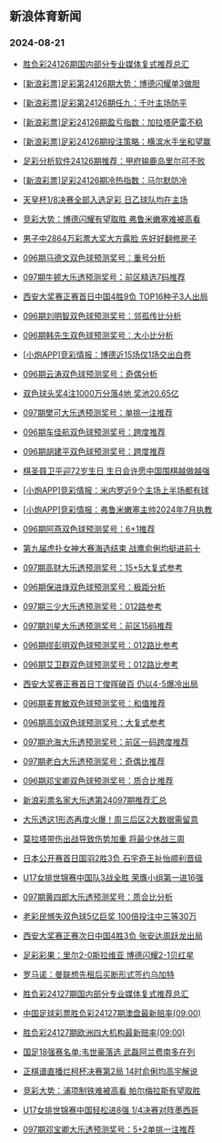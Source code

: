 ## 新浪体育新闻 
### 2024-08-21

+ [胜负彩24126期国内部分专业媒体复式推荐总汇](https://sports.sina.com.cn/l/2024-08-20/doc-inckfuvs8997713.shtml)

+ [[新浪彩票]足彩第24126期大势：博德闪耀单3做胆](https://sports.sina.com.cn/l/2024-08-20/doc-inckfuvu5768291.shtml)

+ [[新浪彩票]足彩第24126期任九：千叶主场防平](https://sports.sina.com.cn/l/2024-08-20/doc-inckfuvq0624152.shtml)

+ [[新浪彩票]足彩24126期盈亏指数：加拉塔萨雷不稳](https://sports.sina.com.cn/l/2024-08-20/doc-inckfuvq0624836.shtml)

+ [[新浪彩票]足彩24126期投注策略：横滨水手坐和望赢](https://sports.sina.com.cn/l/2024-08-20/doc-inckfuvn3860066.shtml)

+ [足彩分析软件24126期推荐：甲府输鹿岛里尔可不败](https://sports.sina.com.cn/l/2024-08-20/doc-inckfuvn3860400.shtml)

+ [[新浪彩票]足彩24126期冷热指数：马尔默防冷](https://sports.sina.com.cn/l/2024-08-20/doc-inckhfmk0460999.shtml)

+ [天皇杯1/8决赛全部入选足彩 日乙球队均在主场](https://sports.sina.com.cn/l/2024-08-20/doc-inckhfmk0459007.shtml)

+ [竞彩大势：博德闪耀有望取胜 弗鲁米嫩塞难被高看](https://sports.sina.com.cn/l/2024-08-20/doc-inckfzcq8885478.shtml)

+ [男子中2864万彩票大奖大方露脸 先好好翻修房子](https://sports.sina.com.cn/l/2024-08-20/doc-inckfuvq0622078.shtml)

+ [096期马德文双色球预测奖号：重号分析](https://sports.sina.com.cn/l/2024-08-20/doc-inckhmte3616590.shtml)

+ [097期牛顿大乐透预测奖号：前区精选7码推荐](https://sports.sina.com.cn/l/2024-08-20/doc-inckhmth0375607.shtml)

+ [西安大奖赛正赛首日中国4胜9负 TOP16种子3人出局](https://sports.sina.com.cn/others/snooker/2024-08-20/doc-inckfqpw5868320.shtml)

+ [096期刘明智双色球预测奖号：邻孤传比分析](https://sports.sina.com.cn/l/2024-08-20/doc-inckhmth0382627.shtml)

+ [096期韩先生双色球预测奖号：大小比分析](https://sports.sina.com.cn/l/2024-08-20/doc-inckhrze0258686.shtml)

+ [[小炮APP]竞彩情报：博德近15场仅1场交出白卷](https://sports.sina.com.cn/l/2024-08-20/doc-inckfzcs5692277.shtml)

+ [096期云涛双色球预测奖号：奇偶分析](https://sports.sina.com.cn/l/2024-08-20/doc-inckhfmh3670149.shtml)

+ [双色球头奖4注1000万分落4地 奖池20.65亿](https://sports.sina.com.cn/l/2024-08-20/doc-inckiaqw3371081.shtml)

+ [097期樊可大乐透预测奖号：单挑一注推荐](https://sports.sina.com.cn/l/2024-08-20/doc-inckhmtn5523263.shtml)

+ [096期车佳航双色球预测奖号：跨度推荐](https://sports.sina.com.cn/l/2024-08-20/doc-inckhmtk8755987.shtml)

+ [096期胡建平双色球预测奖号：跨度推荐](https://sports.sina.com.cn/l/2024-08-20/doc-inckhfmh3683256.shtml)

+ [棋圣聂卫平迎72岁生日 生日会许愿中国围棋越做越强](https://sports.sina.com.cn/go/2024-08-20/doc-inckfzcq8880688.shtml)

+ [[小炮APP]竞彩情报：米内罗近9个主场上半场都有球](https://sports.sina.com.cn/l/2024-08-20/doc-inckfzcs5695108.shtml)

+ [[小炮APP]竞彩情报：弗鲁米嫩塞主帅2024年7月执教](https://sports.sina.com.cn/l/2024-08-20/doc-inckfzcn0545043.shtml)

+ [096期阿燕双色球预测奖号：6+1推荐](https://sports.sina.com.cn/l/2024-08-20/doc-inckhfmh3667581.shtml)

+ [第九届虎扑女神大赛海选结束 战鹰俞俐均挺进前十](https://sports.sina.com.cn/go/2024-08-20/doc-inckfzcq8887360.shtml)

+ [097期高财大乐透预测奖号：15+5大复式参考](https://sports.sina.com.cn/l/2024-08-20/doc-inckhmte3608804.shtml)

+ [096期保进烽双色球预测奖号：极距分析](https://sports.sina.com.cn/l/2024-08-20/doc-inckhfmn8816720.shtml)

+ [097期三少大乐透预测奖号：012路参考](https://sports.sina.com.cn/l/2024-08-20/doc-inckhmtk8748618.shtml)

+ [097期刘星大乐透预测奖号：前区15码推荐](https://sports.sina.com.cn/l/2024-08-20/doc-inckhmtn5525736.shtml)

+ [096期缪彭明双色球预测奖号：012路比参考](https://sports.sina.com.cn/l/2024-08-20/doc-inckhfmn8818052.shtml)

+ [096期艾卫群双色球预测奖号：012路比参考](https://sports.sina.com.cn/l/2024-08-20/doc-inckhfmk0445424.shtml)

+ [西安大奖赛正赛首日丁俊晖破百 仍以4-5爆冷出局](https://sports.sina.com.cn/others/snooker/2024-08-20/doc-inckfcxu4169135.shtml)

+ [096期麦育敏双色球预测奖号：和值推荐](https://sports.sina.com.cn/l/2024-08-20/doc-inckhfmk0447491.shtml)

+ [096期高剑双色球预测奖号：大复式参考](https://sports.sina.com.cn/l/2024-08-20/doc-inckhfmn8806185.shtml)

+ [097期沧海大乐透预测奖号：前区一码跨度推荐](https://sports.sina.com.cn/l/2024-08-20/doc-inckhmth0372869.shtml)

+ [097期老白大乐透预测奖号：奇偶比推荐](https://sports.sina.com.cn/l/2024-08-20/doc-inckhmth0375048.shtml)

+ [096期邓宝卿双色球预测奖号：质合比推荐](https://sports.sina.com.cn/l/2024-08-20/doc-inckhfmn8817348.shtml)

+ [新浪彩票名家大乐透第24097期推荐汇总](https://sports.sina.com.cn/l/2024-08-20/doc-inckhfmh3689217.shtml)

+ [大乐透这1形态再度火爆！周三后区2大数据需留意](https://sports.sina.com.cn/l/2024-08-20/doc-inckhfmk0447576.shtml)

+ [莫拉塔带伤出战导致伤势加重 将最少休战三周](https://sports.sina.com.cn/g/seriea/2024-08-20/doc-inckhmth0379301.shtml)

+ [日本公开赛首日国羽2胜3负 石宇奇王祉怡顺利晋级](https://sports.sina.com.cn/others/badmin/2024-08-20/doc-inckhrza3540183.shtml)

+ [U17女排世锦赛中国队3战全胜 荣膺小组第一进16强](https://sports.sina.com.cn/others/volleyball/2024-08-20/doc-inckhfmh3692725.shtml)

+ [097期黄四郎大乐透预测奖号：质合比分析](https://sports.sina.com.cn/l/2024-08-20/doc-inckhmte3609154.shtml)

+ [老彩民憾失双色球5亿巨奖 100倍投注中三等30万](https://sports.sina.com.cn/l/2024-08-21/doc-inckkeas4792153.shtml)

+ [西安大奖赛正赛次日中国4胜3负 张安达周跃龙出局](https://sports.sina.com.cn/others/snooker/2024-08-20/doc-inckihww0027292.shtml)

+ [足彩彩果：里尔2-0斯拉维亚 博德闪耀2-1贝红星](https://sports.sina.com.cn/l/2024-08-21/doc-inckkeas4798860.shtml)

+ [罗马诺：曼联想先租后买断形式签约乌加特](https://sports.sina.com.cn/g/pl/2024-08-20/doc-inckhmth0376559.shtml)

+ [胜负彩24127期国内部分专业媒体复式推荐总汇](https://sports.sina.com.cn/l/2024-08-21/doc-inckkeas4813781.shtml)

+ [中国足球彩票胜负彩24127期澳盘最新赔率(09:00)](https://sports.sina.com.cn/l/2024-08-20/doc-inckhmth0366786.shtml)

+ [胜负彩24127期欧洲四大机构最新赔率(09:00)](https://sports.sina.com.cn/l/2024-08-20/doc-inckhmth0366977.shtml)

+ [国足18强赛名单:韦世豪落选 武磊阿兰费南多在列](https://sports.sina.com.cn/china/national/2024-08-21/doc-inckkqsk7869945.shtml)

+ [正棋谱直播烂柯杯决赛第2局 14时俞俐均高宇解说](https://sports.sina.com.cn/go/2024-08-20/doc-inckhrzk5447902.shtml)

+ [竞彩大势：浦项制铁难被高看 帕尔梅拉斯有望取胜](https://sports.sina.com.cn/l/2024-08-21/doc-inckhrze0307757.shtml)

+ [U17女排世锦赛中国轻松进8强 1/4决赛对阵墨西哥](https://sports.sina.com.cn/others/volleyball/2024-08-21/doc-inckkqsn4636526.shtml)

+ [097期邓宝卿大乐透预测奖号：5+2单挑一注推荐](https://sports.sina.com.cn/l/2024-08-21/doc-inckkkkq4730617.shtml)

